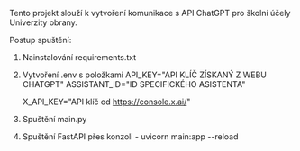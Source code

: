 Tento projekt slouží k vytvoření komunikace s API ChatGPT pro školní účely Univerzity obrany.

Postup spuštění:
1. Nainstalování requirements.txt
2. Vytvoření .env s položkami
    API_KEY="API KLÍČ ZÍSKANÝ Z WEBU CHATGPT"
    ASSISTANT_ID="ID SPECIFICKÉHO ASISTENTA"
    
    X_API_KEY="API klíč od https://console.x.ai/"
3. Spuštění main.py
4. Spuštění FastAPI přes konzoli - uvicorn main:app --reload